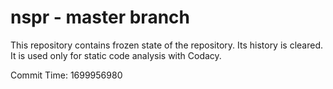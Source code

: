 # nspr - master branch

This repository contains frozen state of the repository.
Its history is cleared. It is used only for static code
analysis with Codacy.

Commit Time: 1699956980